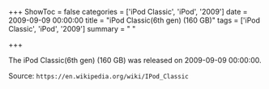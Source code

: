 +++
ShowToc = false
categories = ['iPod Classic', 'iPod', '2009']
date = 2009-09-09 00:00:00
title = "iPod Classic(6th gen) (160 GB)"
tags = ['iPod Classic', 'iPod', '2009']
summary = " "

+++

The iPod Classic(6th gen) (160 GB) was released on 2009-09-09 00:00:00.

Source: `https://en.wikipedia.org/wiki/IPod_Classic`


